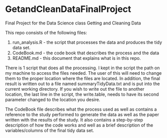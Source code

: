 # GetandCleanDataFinalProject
Final Project for the Data Science class Getting and Cleaning Data

This repo consists of the following files:

1. run_analysis.R - the script that processes the data and produces the tidy data set.
2. CodeBook.md - the code book that describes the process and the data
3. README.md - this document that explains what is in this repo. 

There is 1 script that does all the processing.  I kept in the script the path on my machine to access the files needed.  The user of this will need to change them to the proper location where the files are located.  In addition, the final result is written out to a file named summaryTidyData.txt and is put into the current working directory.  If you wish to write out the file to another location, the last line in the script, the write.table, needs to have its second parameter changed to the location you desire.

The CodeBook file describes what the process used as well as contains a reference to the study performed to generate the data as well as the paper written with the results of the study.  It also contains a step-by-step description of how the code works and well as a brief description of the variables/columns of the final tidy data set.
